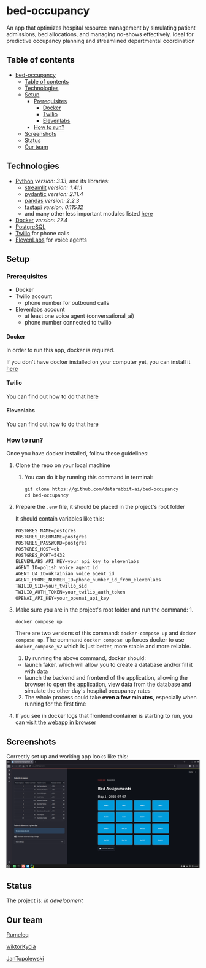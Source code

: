 # bed-occupancy
An app that optimizes hospital resource management by simulating patient admissions, bed allocations, and managing no-shows effectively. Ideal for predictive occupancy planning and streamlined departmental coordination

## Table of contents
- [bed-occupancy](#bed-occupancy)
  - [Table of contents](#table-of-contents)
  - [Technologies](#technologies)
  - [Setup](#setup)
    - [Prerequisites](#prerequisites)
      - [Docker](#docker)
      - [Twilio](#twilio)
      - [Elevenlabs](#elevenlabs)
    - [How to run?](#how-to-run)
  - [Screenshots](#screenshots)
  - [Status](#status)
  - [Our team](#our-team)

## Technologies

- [Python](https://www.python.org/downloads/) _version: 3.13_, and its libraries:
  - [streamlit](https://docs.streamlit.io/) _version: 1.41.1_
  - [pydantic](https://docs.pydantic.dev/latest/) _version: 2.11.4_
  - [pandas](https://pandas.pydata.org/) _version: 2.2.3_
  - [fastapi](https://fastapi.tiangolo.com/) _version: 0.115.12_
  - and many other less important modules listed [here](./requirements.txt)
- [Docker](https://docs.docker.com/) _version: 27.4_
- [PostgreSQL](https://www.postgresql.org.pl/)
- [Twilio](https://www.twilio.com/en-us) for phone calls
- [ElevenLabs](https://elevenlabs.io/) for voice agents

## Setup

### Prerequisites

- Docker
- Twilio account
  - phone number for outbound calls
- Elevenlabs account
  - at least one voice agent (conversational_ai)
  - phone number connected to twilio

#### Docker

In order to run this app, docker is required.

If you don't have docker installed on your computer yet, you can install it [here](https://docs.docker.com/get-started/get-docker/)

#### Twilio

You can find out how to do that [here](https://www.google.com/search?client=firefox-b-lm&channel=entpr&q=how+to+setup+twilio+account+with+outbound+phone+number)

#### Elevenlabs

You can find out how to do that [here](https://www.google.com/search?q=how+to+setup+elevenlabs+account+with+conversational+ai+agent+and+twilio+phone+number&client=firefox-b-lm&sca_esv=9c54605068baa6ec&channel=entpr&sxsrf=AE3TifOo2jSdKmjgfoYNR7QXnnWndeeArg%3A1751879912994&ei=6JBraNOxPPv-wPAPwemTwAI&ved=0ahUKEwjTxZyftaqOAxV7PxAIHcH0BCgQ4dUDCBA&uact=5&oq=how+to+setup+elevenlabs+account+with+conversational+ai+agent+and+twilio+phone+number&gs_lp=Egxnd3Mtd2l6LXNlcnAiVGhvdyB0byBzZXR1cCBlbGV2ZW5sYWJzIGFjY291bnQgd2l0aCBjb252ZXJzYXRpb25hbCBhaSBhZ2VudCBhbmQgdHdpbGlvIHBob25lIG51bWJlcjIEECEYCkihiAZQ9doEWK2HBnAHeAGQAQCYAYsBoAHqKqoBBTMzLjI0uAEDyAEA-AEBmAImoAKKHsICChAAGLADGNYEGEfCAgUQABjvBcICBRAhGKABwgIEECEYFcICBxAhGKABGAqYAwCIBgGQBgiSBwUxMC4yOKAHpacBsgcENS4yOLgHkh3CBwkyLTE3LjE5LjLIB-EC&sclient=gws-wiz-serp)

### How to run?

Once you have docker installed, follow these guidelines:
1. Clone the repo on your local machine
   1. You can do it by running this command in terminal:
        ```
        git clone https://github.com/datarabbit-ai/bed-occupancy
        cd bed-occupancy
        ```
2. Prepare the `.env` file, it should be placed in the project's root folder

    It should contain variables like this:
    ```
    POSTGRES_NAME=postgres
    POSTGRES_USERNAME=postgres
    POSTGRES_PASSWORD=postgres
    POSTGRES_HOST=db
    POSTGRES_PORT=5432
    ELEVENLABS_API_KEY=your_api_key_to_elevenlabs
    AGENT_ID=polish_voice_agent_id
    AGENT_UA_ID=ukrainian_voice_agent_id
    AGENT_PHONE_NUMBER_ID=phone_number_id_from_elevenlabs
    TWILIO_SID=your_twilio_sid
    TWILIO_AUTH_TOKEN=your_twilio_auth_token
    OPENAI_API_KEY=your_openai_api_key
    ```

3. Make sure you are in the project's root folder and run the command:
   1.
    ```
    docker compose up
    ```
    There are two versions of this command: `docker-compose up` and `docker compose up`. The command `docker compose up` forces docker to use `docker_compose_v2` which is just better, more stable and more reliable.
   1. By running the above command, docker should:
     - launch faker, which will allow you to create a database and/or fill it with data
     - launch the backend and frontend of the application, allowing the browser to open the application, view data from the database and simulate the other day's hospital occupancy rates
   2. The whole process could take **even a few minutes**, especially when running for the first time
4. If you see in docker logs that frontend container is starting to run, you can [visit the webapp in browser](http://localhost:8501)

## Screenshots

Correctly set up and working app looks like this:
![screenshot](./images/screenshot.png)

## Status

The project is: _in development_

## Our team

[Rumeleq](https://github.com/Rumeleq)

[wiktorKycia](https://github.com/wiktorKycia)

[JanTopolewski](https://github.com/JanTopolewski)
